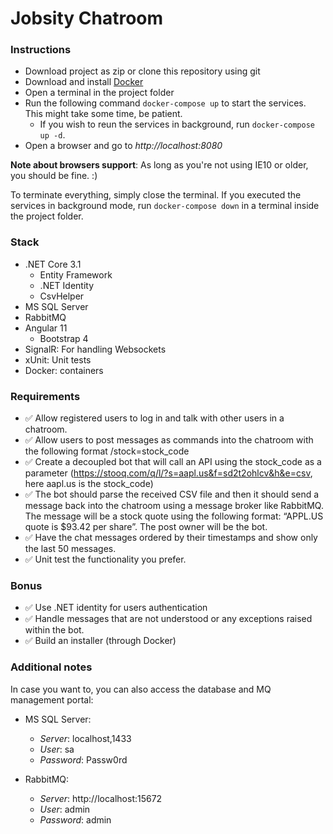 # Jobsity Chatroom

### Instructions
- Download project as zip or clone this repository using git
- Download and install [Docker](https://www.docker.com/products/docker-desktop)
- Open a terminal in the project folder
- Run the following command `docker-compose up` to start the services. This might take some time, be patient.
    - If you wish to reun the services in background, run `docker-compose up -d`.
- Open a browser and go to *http://localhost:8080*

**Note about browsers support**: As long as you're not using IE10 or older, you should be fine. :)

To terminate everything, simply close the terminal. If you executed the services in background mode, run `docker-compose down` in a terminal inside the project folder.

### Stack
- .NET Core 3.1
    - Entity Framework
    - .NET Identity
    - CsvHelper
- MS SQL Server
- RabbitMQ
- Angular 11
    - Bootstrap 4
- SignalR: For handling Websockets
- xUnit: Unit tests
- Docker: containers

### Requirements
- ✅ Allow registered users to log in and talk with other users in a chatroom.
- ✅ Allow users to post messages as commands into the chatroom with the following format /stock=stock_code
- ✅ Create a decoupled bot that will call an API using the stock_code as a parameter (https://stooq.com/q/l/?s=aapl.us&f=sd2t2ohlcv&h&e=csv, here aapl.us is the stock_code)
- ✅ The bot should parse the received CSV file and then it should send a message back into the chatroom using a message broker like RabbitMQ. The message will be a stock quote using the following format: “APPL.US quote is $93.42 per share”. The post owner will be the bot.
- ✅ Have the chat messages ordered by their timestamps and show only the last 50 messages.
- ✅ Unit test the functionality you prefer.

### Bonus
- ✅ Use .NET identity for users authentication
- ✅ Handle messages that are not understood or any exceptions raised within the bot.
- ✅ Build an installer (through Docker)

### Additional notes

In case you want to, you can also access the database and MQ management portal:
- MS SQL Server:
    - *Server*: localhost,1433
    - *User*: sa
    - *Password*: Passw0rd

- RabbitMQ:
    - *Server*: http://localhost:15672
    - *User*: admin
    - *Password*: admin
